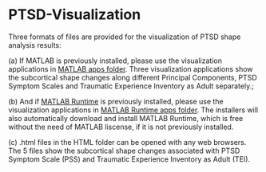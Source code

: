 # PTSD-Visualization

Three formats of files are provided for the visualization of PTSD shape analysis results: 

(a) If MATLAB is previously installed, please use the visualization applications in [MATLAB apps folder](/MATLAB%20apps). Three visualization applications show the subcortical shape changes along different Principal Components, PTSD Symptom Scales and Traumatic Experience Inventory as Adult separately.; 

(b) And if [MATLAB Runtime](https://www.mathworks.com/products/compiler/matlab-runtime.html) is previously installed, please use the visualization applications in [MATLAB Runtime apps folder](/MATLAB%20Runtime%20apps). The installers will also automatically download and install MATLAB Runtime, which is free without the need of MATLAB liscense, if it is not previously installed.

(c) .html files in the HTML folder can be opened with any web browsers. The 5 files show the subcortical shape changes associated with PTSD Symptom Scale (PSS) and Traumatic Experience Inventory as Adult (TEI).
